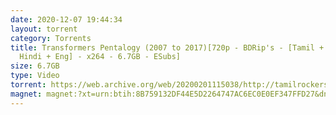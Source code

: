 ```yaml
---
date: 2020-12-07 19:44:34
layout: torrent
category: Torrents
title: Transformers Pentalogy (2007 to 2017)[720p - BDRip's - [Tamil + Telugu +
  Hindi + Eng] - x264 - 6.7GB - ESubs]
size: 6.7GB
type: Video
torrent: https://web.archive.org/web/20200201115038/http://tamilrockers.ws/index.php?app=core&module=attach&section=attach&attach_id=23808
magnet: magnet:?xt=urn:btih:8B759132DF44E5D2264747AC6EC0E0EF347FFD27&dn=www.TamilRockers.sh%20-%20Transformers%20Pentalogy%20%282007%20to%202017%29%5b720p%20-%20BDRip%27s%20-%20%5bTamil%20%2b%20Telugu%20%2b%20Hindi%20%2b%20Eng%5d&tr=udp%3a%2f%2ftracker.leechers-paradise.org%3a6969%2fannounce&tr=udp%3a%2f%2ftracker.opentrackr.org%3a1337%2fannounce&tr=udp%3a%2f%2feddie4.nl%3a6969%2fannounce&tr=udp%3a%2f%2f9.rarbg.me%3a2740%2fannounce&tr=udp%3a%2f%2f9.rarbg.to%3a2800%2fannounce&tr=udp%3a%2f%2fpublic.popcorn-tracker.org%3a6969%2fannounce&tr=udp%3a%2f%2ftracker.opentrackr.org%3a1337%2fannounce&tr=udp%3a%2f%2fp4p.arenabg.ch%3a1337%2fannounce&tr=udp%3a%2f%2ftracker.internetwarriors.net%3a1337%2fannounce&tr=udp%3a%2f%2ftracker.coppersurfer.tk%3a6969%2fannounce&tr=http%3a%2f%2ftorrentsmd.com%3a8080%2fannounce
---
```

